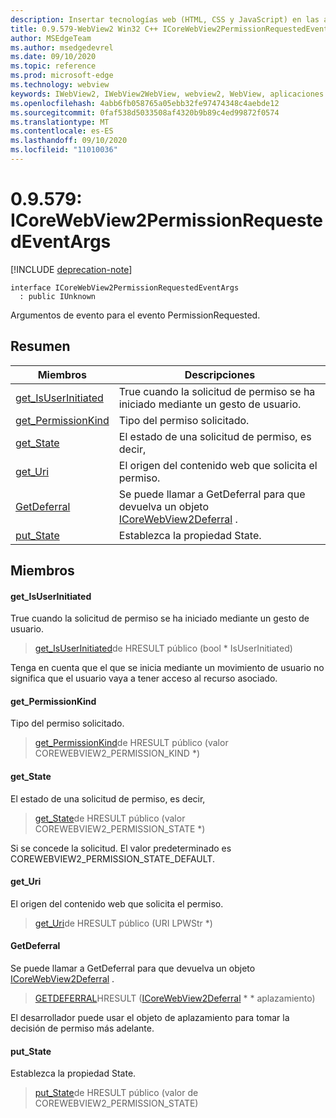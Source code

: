 ```yaml
---
description: Insertar tecnologías web (HTML, CSS y JavaScript) en las aplicaciones nativas con el control Microsoft Edge WebView2
title: 0.9.579-WebView2 Win32 C++ ICoreWebView2PermissionRequestedEventArgs
author: MSEdgeTeam
ms.author: msedgedevrel
ms.date: 09/10/2020
ms.topic: reference
ms.prod: microsoft-edge
ms.technology: webview
keywords: IWebView2, IWebView2WebView, webview2, WebView, aplicaciones Win32, Win32, Edge, ICoreWebView2, ICoreWebView2Controller, control de explorador, HTML Edge, ICoreWebView2PermissionRequestedEventArgs
ms.openlocfilehash: 4abb6fb058765a05ebb32fe97474348c4aebde12
ms.sourcegitcommit: 0faf538d5033508af4320b9b89c4ed99872f0574
ms.translationtype: MT
ms.contentlocale: es-ES
ms.lasthandoff: 09/10/2020
ms.locfileid: "11010036"
---
```

# 0.9.579: ICoreWebView2PermissionRequestedEventArgs 

[!INCLUDE [deprecation-note](../../includes/deprecation-note.md)]

```
interface ICoreWebView2PermissionRequestedEventArgs
  : public IUnknown
```

Argumentos de evento para el evento PermissionRequested.

## Resumen

 Miembros                        | Descripciones
--------------------------------|---------------------------------------------
[get_IsUserInitiated](#get_isuserinitiated) | True cuando la solicitud de permiso se ha iniciado mediante un gesto de usuario.
[get_PermissionKind](#get_permissionkind) | Tipo del permiso solicitado.
[get_State](#get_state) | El estado de una solicitud de permiso, es decir,
[get_Uri](#get_uri) | El origen del contenido web que solicita el permiso.
[GetDeferral](#getdeferral) | Se puede llamar a GetDeferral para que devuelva un objeto [ICoreWebView2Deferral](icorewebview2deferral.md) .
[put_State](#put_state) | Establezca la propiedad State.

## Miembros

#### get_IsUserInitiated 

True cuando la solicitud de permiso se ha iniciado mediante un gesto de usuario.

> [get_IsUserInitiated](#get_isuserinitiated)de HRESULT público (bool * IsUserInitiated)

Tenga en cuenta que el que se inicia mediante un movimiento de usuario no significa que el usuario vaya a tener acceso al recurso asociado.

#### get_PermissionKind 

Tipo del permiso solicitado.

> [get_PermissionKind](#get_permissionkind)de HRESULT público (valor COREWEBVIEW2_PERMISSION_KIND *)

#### get_State 

El estado de una solicitud de permiso, es decir,

> [get_State](#get_state)de HRESULT público (valor COREWEBVIEW2_PERMISSION_STATE *)

Si se concede la solicitud. El valor predeterminado es COREWEBVIEW2_PERMISSION_STATE_DEFAULT.

#### get_Uri 

El origen del contenido web que solicita el permiso.

> [get_Uri](#get_uri)de HRESULT público (URI LPWStr *)

#### GetDeferral 

Se puede llamar a GetDeferral para que devuelva un objeto [ICoreWebView2Deferral](icorewebview2deferral.md) .

> [GETDEFERRAL](#getdeferral)HRESULT ([ICoreWebView2Deferral](icorewebview2deferral.md) * * aplazamiento)

El desarrollador puede usar el objeto de aplazamiento para tomar la decisión de permiso más adelante.

#### put_State 

Establezca la propiedad State.

> [put_State](#put_state)de HRESULT público (valor de COREWEBVIEW2_PERMISSION_STATE)

